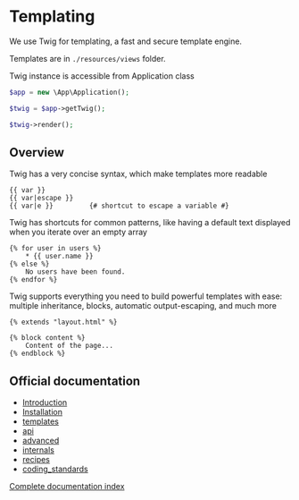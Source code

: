 # Templating

We use Twig for templating, a fast and secure template engine.

Templates are in `./resources/views` folder.

Twig instance is accessible from Application class

~~~php
$app = new \App\Application();

$twig = $app->getTwig();

$twig->render();
~~~

## Overview

Twig has a very concise syntax, which make templates more readable

~~~twig
{{ var }}
{{ var|escape }}
{{ var|e }}         {# shortcut to escape a variable #}
~~~

Twig has shortcuts for common patterns, like having a default text displayed when you iterate over an empty array

~~~twig
{% for user in users %}
    * {{ user.name }}
{% else %}
    No users have been found.
{% endfor %}
~~~

Twig supports everything you need to build powerful templates with ease: multiple inheritance, blocks, automatic output-escaping, and much more

~~~twig
{% extends "layout.html" %}

{% block content %}
    Content of the page...
{% endblock %}
~~~

## Official documentation
* [Introduction](https://github.com/twigphp/Twig/blob/2.x/doc/intro.rst)
* [Installation](https://github.com/twigphp/Twig/blob/2.x/doc/installation.rst)
* [templates](https://github.com/twigphp/Twig/blob/2.x/doc/templates.rst)
* [api](https://github.com/twigphp/Twig/blob/2.x/doc/api.rst)
* [advanced](https://github.com/twigphp/Twig/blob/2.x/doc/advanced.rst)
* [internals](https://github.com/twigphp/Twig/blob/2.x/doc/internals.rst)
* [recipes](https://github.com/twigphp/Twig/blob/2.x/doc/recipes.rst)
* [coding_standards](https://github.com/twigphp/Twig/blob/2.x/doc/coding_standards.rst)

[Complete documentation index](https://twig.symfony.com/doc/2.x/)